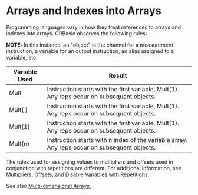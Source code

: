 # Arrays and Indexes into Arrays

Programming languages vary in how they treat references to arrays and indexes into arrays. CRBasic observes the following rules:

**NOTE:** In this instance, an "object" is the channel for a measurement instruction, a variable for an output instruction, an alias assigned to a variable, etc.

| Variable Used | Result                                                                                       |
| ------------- | -------------------------------------------------------------------------------------------- |
| Mult          | Instruction starts with the first variable, Mult(1). Any reps occur on subsequent objects.   |
| Mult( )       | Instruction starts with the first variable, Mult(1). Any reps occur on subsequent objects.   |
| Mult(1)       | Instruction starts with the first variable, Mult(1). Any reps occur on subsequent objects.   |
| Mult(n)       | Instruction starts with n index of the variable array. Any reps occur on subsequent objects. |

The rules used for assigning values to multipliers and offsets used in conjunction with repetitions are different. For additional information, see [Multipliers, Offsets, and Disable Variables with Repetitions](multipliersoffsets.md).

See also [Multi-dimensional Arrays.](multidimensionalarrays.md)
